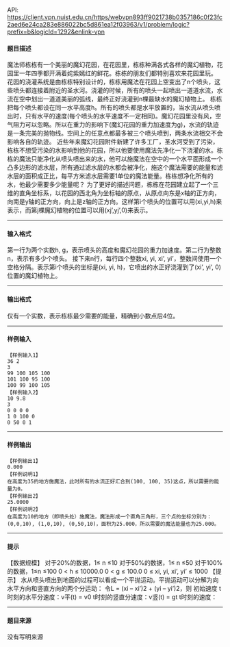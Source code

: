API: https://client.vpn.nuist.edu.cn/https/webvpn893ff9021738b0357186c0f23fc2aed6e24ca283e886022bc5d861ea12f03963/v1/problem/logic?prefix=b&logicId=1292&enlink-vpn

#### 题目描述

魔法师栋栋有一个美丽的魔幻花园，在花园里，栋栋种满各式各样的魔幻植物，花园里一年四季都开满着姹紫嫣红的鲜花。栋栋的朋友们都特别喜欢来花园里玩。 花园的浇灌系统是由栋栋特别设计的，栋栋用魔法在花园上空变出了n个喷头，这些喷头都连接着附近的圣水河。浇灌的时候，所有的喷头一起喷出一道道水流，水流在空中划出一道道美丽的弧线，最终正好浇灌到n棵最缺水的魔幻植物上。 栋栋把每个喷头都设在同一水平高度h。所有的喷头都是水平放置的，当水流从喷头喷出时，只有水平的速度(每个喷头的水平速度不一定相同)。魔幻花园里没有风，空气阻力可以忽略。所以在重力的影响下(魔幻花园的重力加速度为g)，水流的轨迹是一条完美的抛物线。空间上的任意点都最多被三个喷头喷到，两条水流相交不会影响各自的轨迹。 近些年来魔幻花园附件新建了许多工厂，圣水河受到了污染，栋栋不想受污染的水影响到他的花园，所以他要使用魔法先净化一下浇灌的水。栋栋的魔法只能净化从喷头喷出来的水，他可以施魔法在空中的一个水平面形成一个凸多边形的滤水层，所有通过滤水层的水都会被净化，施这个魔法需要的能量和滤水层的面积成正比，每平方米滤水层需要1单位的魔法能量。栋栋想净化所有的水，他最少需要多少能量呢？ 为了更好的描述问题，栋栋在花园建立起了一个三维的直角坐标系，以花园的西北角为坐标轴的原点，从原点向东是x轴的正方向，向南是y轴的正方向，向上是z轴的正方向。这样第i个喷头的位置可以用(xi,yi,h)来表示，而第j棵魔幻植物的位置可以用(xj’,yj’,0)来表示。

---

#### 输入格式

第一行为两个实数h, g，表示喷头的高度和魔幻花园的重力加速度。第二行为整数n，表示有多少个喷头。 接下来n行，每行四个整数xi, yi, xi’, yi’，整数间使用一个空格分隔。表示第i个喷头的坐标是(xi, yi, h)，它喷出的水正好浇灌到了(xi’, yi’, 0)位置的魔幻植物上。

---

#### 输出格式

仅有一个实数，表示栋栋最少需要的能量，精确到小数点后4位。

---

#### 样例输入
```
【样例输入1】
36 2
3
99 100 105 100
101 100 95 100
100 99 100 105
【样例输入2】
10 9.8
3
0 0 0 0
1 0 100 0
0 50 0 1

```

---

#### 样例输出
```
【样例输出1】
0.000
【样例说明1】
在高度为35的地方施魔法，此时所有的水流正好汇合到(100, 100, 35)这点，所以需要的能量为0。
【样例输出2】
25.0000
【样例说明2】
在高度为10的地方（即喷头处）施魔法，魔法形成一个直角三角形，三个点的坐标分别为：(0,0,10), (1,0,10), (0,50,10)，面积为25.000，所以需要的魔法能量也为25.000。

```

---

#### 提示

【数据规模】 对于20%的数据，1≤ n ≤10 对于50%的数据，1≤ n ≤50 对于100%的数据，1≤n ≤100 0 < h ≤ 10000.0 0 < g ≤ 100.0 0 ≤ xi, yi, xi’, yi’ ≤ 1000 【提示】 水从喷头喷出到地面的过程可以看成一个平抛运动。平抛运动可以分解为向水平方向和竖直方向的两个分运动： 令L = (xi – xi’)2 + (yi – yi’)2，则 初始速度 t时刻的水平分速度：v平(t) = v0 t时刻的竖直分速度：v竖(t) = gt t时刻的速度：

---

#### 题目来源

没有写明来源